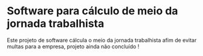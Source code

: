 # Software para cálculo de meio da jornada trabalhista
Este projeto de software cálcula o meio da jornada trabalhista afim de evitar multas para a empresa, projeto ainda não concluído !
